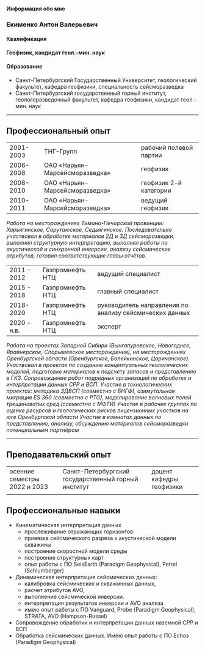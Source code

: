 
#### Информация обо мне
### Екименко Антон Валерьевич 

#### Квалификация	
**Геофизик, кандидат геол.-мин. наук**
 

#### Образование	
* Санкт-Петербургский Государственный Университет, геологический факультет, кафедра геофизики, специальность сейсморазведка
* Санкт-Петербургский государственный горный институт, геологоразведочный факультет, кафедра геофизики, кандидат геол.-мин. наук

* * *

## Профессиональный опыт

|  |  | |
| ------ | ----------- | ---- |
| 2001-2003   | ТНГ-Групп | рабочий полевой партии  |
| 2006-2008 | ОАО «Нарьян-Марсейсморазведка» |геофизик|
| 2008-2010    | ОАО «Нарьян-Марсейсморазведка» |геофизик 2-й категории|
| 2010-2011    | ОАО «Нарьян-Марсейсморазведка» |ведущий геофизик|



_Работа на месторождениях Тимано-Печорской провинции: Харьягинское, Сарутаюское, Седьягинское. Последовательно участвовал в обработке материалов 2Д и 3Д сейсморазведки, выполнял структурную интерпретацию, выполнял работы по акустической и синхронной инверсии, анализу сейсмических атрибутов, готовил соответствующие главы отчётов._



|   |   |   |
| ------ | ----------- | ---- |
|2011 - 2012| Газпромнефть НТЦ| ведущий специалист| 
|2015 - 2018| Газпромнефть НТЦ| главный специалист|
|2018-2020| Газпромнефть НТЦ| руководитель направления по анализу сейсмических данных| 
|2020 - н.в. |Газпромнефть НТЦ| эксперт|

_Работа на проектах Западной Сибири (Вынгапуровское, Новогоднее, Ярайнерское, Спорышевское месторождения), на месторождениях Оренбургской области (Оренбургское, Балейкинское, Царичанское).
Участвовал в проектах по созданию концептуальных геологических моделей, подготовке материалов к подсчету запасов и представлению в ГКЗ. Сопровождение работ подрядных организаций по обработке и интерпретации данных СРР и ВСП.
Участие в технологических проектах: методика 3ДВСП (совместно с БНГФ), азимутальная миграция ES 360 (совместно с PTG), моделирование волновых полей трещиноватых сред (совместно с МФТИ)
Участие в рабочих группах по оценке ресурсов и геологических рисков лицензионных участков на юге Оренбургской области
Участие в комнатах данных по представлению, анализу, обсуждению материалов сейсморазведки потенциальным партнёрам_

* * *
## Преподавательский опыт
|   |   |   |
| ------ | ------ | ---- |
|осенние семестры 2022 и 2023| Санкт-Петербургский государственный горный институт| доцент кафедры геофизики| 
|  |  |  |


## Профессиональные навыки
* Кинематическая интерпретация данных 
    * прослеживание отражающих горизонтов 
    * привязка сейсмического разреза к акустической модели скважины 
    * построение скоростной модели среды 
    * построение структурных карт 
    * опыт работы с ПО SeisEarth (Paradigm Geophysical), Petrel (Schlumberger)
* Динамическая интерпретация сейсмических данных:  
    * калибровка сейсмических и скважинных данных,  
    * расчет атрибутов AVO,  
    * выполнение сейсмической инверсии.  
    * интерпретация результатов инверсии и AVO анализа 
    * имею опыт работы с ПО Vanguard, Probe (Paradigm Geophysical), STRATA, AVO (Hampson-Russel) 
* Сопровождение обработки и интерпретации данных наземной СРР и ВСП
* Обработка сейсмических данных. Имею опыт работы с ПО Echos (Paradigm Geophysical) 
